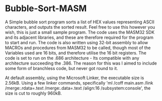 # Bubble-Sort-MASM
A Simple bubble sort program sorts a list of HEX values representing ASCII characters, and outputs the sorted result.
Feel free to use this however you wish, this is just a small sample program.
The code uses the MASM32 SDK and its adjacent libraries, and these are therefore required for the program to start and run.
The code is also written using 32-bit assembly to allow MACROs and procedures from MASM32 to be called, though most of the Variables
used are 16 bits, and therefore utilise the 16 bit registers.
The code is set to run on the .686 architecture - Its compatible with any architecture succeeding the .386. The reason for this was I
aimed to include some form of branchless code, but never got round to it.

At default assembly, using the Microsoft Linker, the executable size is 2.56kB.
Using a few linker commands, specifically 'ml /coff main.asm /link /merge:.rdata=.text /merge:.data=.text /align:16 /subsystem:console',
the size is cut to roughly 960kB.
